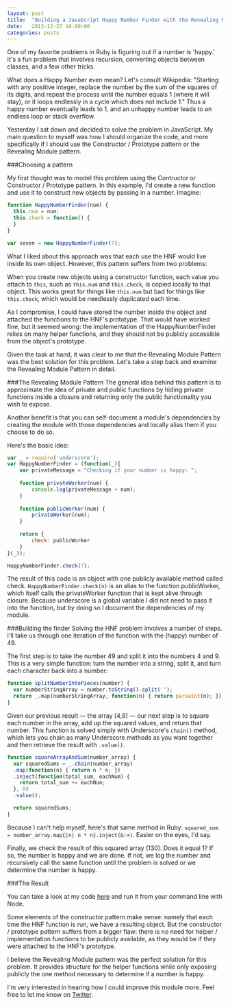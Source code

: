```yaml
---
layout: post
title:  "Building a JavaScript Happy Number Finder with the Revealing Module Pattern" 
date:   2013-12-27 10:00:00
categories: posts
---
```


One of my favorite problems in Ruby is figuring out if a number is 'happy.' It's a fun problem that involves recursion, converting objects between classes, and a few other tricks. 

What does a Happy Number even mean? Let's consult Wikipedia: "Starting with any positive integer, replace the number by the sum of the squares of its digits, and repeat the process until the number equals 1 (where it will stay), or it loops endlessly in a cycle which does not include 1." Thus a happy number eventually leads to 1, and an unhappy number leads to an endless loop or stack overflow.

Yesterday I sat down and decided to solve the problem in JavaScript. My main question to myself was how I should organize the code, and more specifically if I should use the Constructor / Prototype pattern or the Revealing Module pattern.

###Choosing a pattern

My first thought was to model this problem using the Contructor or Constructor / Prototype pattern. In this example, I'd create a new function and use it to construct new objects by passing in a number. Imagine:

```javascript
function HappyNumberFinder(num) {
  this.num = num;
  this.check = function() {
  }
}

var seven = new HappyNumberFinder(7);
```
What I liked about this approach was that each use the HNF would live inside its own object. However, this pattern suffers from two problems:

When you create new objects using a constructor function, each value you attach to ```this```, such as ```this.num``` and ```this.check```, is copied locally to that object. This works great for things like ```this.num``` but bad for things like ```this.check```, which would be needlessly duplicated each time.

As I compromise, I could have stored the number inside the object and attached the functions to the HNF's prototype. That would have worked fine, but it seemed wrong: the implementation of the HappyNumberFinder relies on many helper functions, and they should not be publicly accessible from the object's prototype.

Given the task at hand, it was clear to me that the Revealing Module Pattern was the best solution for this problem. Let's take a step back and examine the Revealing Module Pattern in detail.

###The Revealing Module Pattern
The general idea behind this pattern is to approximate the idea of private and public functions by hiding private functions inside a closure and returning only the public functionality you wish to expose.

Another benefit is that you can self-document a module's dependencies by creating the module with those dependencies and locally alias them if you choose to do so.

Here's the basic idea:

```javascript
var _ = require('underscore');
var HappyNumberFinder = (function(_){
	var privateMessage = "Checking if your number is happy: ";
	
	function privateWorker(num) {
		console.log(privateMessage + num);
	}
	
	function publicWorker(num) {
		privateWorker(num);
	}
	
	return {
		check: publicWorker
	}
}(_));

HappyNumberFinder.check(7);

```

The result of this code is an object with one publicly available method called check. ```HappyNumberFinder.check(n)``` is an alias to the function publicWorker, which itself calls the privateWorker function that is kept alive through closure. Because underscore is a global variable I did not need to pass it into the function, but by doing so I document the dependencies of my module.

###Building the finder
Solving the HNF problem involves a number of steps. I'll take us through one iteration of the function with the (happy) number of 49.

The first step is to take the number 49 and split it into the numbers 4 and 9. This is a very simple function: turn the number into a string, split it, and turn each character back into a number:

```javascript
function splitNumberIntoPieces(number) {
  var numberStringArray = number.toString().split('');
  return _.map(numberStringArray, function(n) { return parseInt(n); });
}
```

Given our previous result — the array [4,9] — our next step is to square each number in the array, add up the squared values, and return that number. This function is solved simply with Underscore's ```chain()``` method, which lets you chain as many Underscore methods as you want together and then retrieve the result with ```.value()```.

```javascript
function squareArrayAndSum(number_array) {
  var squaredSums = _.chain(number_array)
  .map(function(n) { return n * n; })
  .inject(function(total_sum, eachNum) {
    return total_sum += eachNum;
  }, 0)
  .value();

  return squaredSums;
}
```

Because I can't help myself, here's that same method in Ruby: 
```squared_sum = number_array.map{|n| n * n}.inject(&:+)```.
 Easier on the eyes, I'd say.

  
Finally, we check the result of this squared array (130). Does it equal 1? If so, the number is happy and we are done. If not, we log the number and recursively call the same function until the problem is solved or we determine the number is happy.


###The Result

You can take a look at my code [here](https://gist.github.com/scottluptowski/8139578 "here") and run it from your command line with Node.

Some elements of the constructor pattern make sense: namely that each time the HNF function is run, we have a resulting object. But the constructor / prototype pattern suffers from a bigger flaw: there is no need for helper / implementation functions to be publicly available, as they would be if they were attached to the HNF's prototype.

I believe the Revealing Module pattern was the perfect solution for this problem. It provides structure for the helper functions while only exposing publicly the one method necessary to determine if a number is happy.

I'm very interested in hearing how I could improve this module more. Feel free to let me know on [Twitter](http://www.twitter.com/scottluptowski "My twitter profile").
